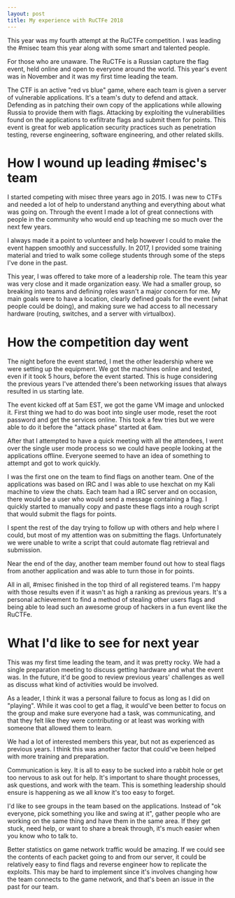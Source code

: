 ```yaml
---
layout: post
title: My experience with RuCTFe 2018
---
```


This year was my fourth attempt at the RuCTFe competition. I was leading the #misec
team this year along with some smart and talented people.

For those who are unaware. The RuCTFe is a Russian capture the flag event, held
online and open to everyone around the world. This year's event was in November
and it was my first time leading the team.

The CTF is an active "red vs blue" game, where each team is given a server of vulnerable
applications. It's a team's duty to defend and attack. Defending as in patching their own copy of the applications while allowing Russia to provide them with flags.
Attacking by exploiting the vulnerabilities found on the applications to exfiltrate
flags and submit them for points. This event is great for web application security
practices such as penetration testing, reverse engineering, software engineering, and other related skills.

# How I wound up leading #misec's team
I started competing with misec three years ago in 2015. I was new to CTFs and needed
a lot of help to understand anything and everything about what was going on. Through the event I made a lot of great connections with people in the community who would
end up teaching me so much over the next few years.

I always made it a point to volunteer and help however I could to make the event
happen smoothly and successfully. In 2017, I provided some training material and
tried to walk some college students through some of the steps I've done in the past.

This year, I was offered to take more of a leadership role. The team this year was
very close and it made organization easy. We had a smaller group, so breaking into
teams and defining roles wasn't
a major concern for me. My main goals were to have a location,
clearly defined goals for the event (what people could be doing), and making sure we
had access to all necessary hardware (routing, switches, and a server with virtualbox).

# How the competition day went
The night before the event started, I met the other leadership where we were setting
up the equipment. We got the machines online and tested, even if it took 5 hours,
before the event started. This is huge considering the previous years I've attended there's been networking issues that always resulted in us starting late.

The event kicked off at 5am EST, we got the game VM image and unlocked it. First thing we had to do was boot into single user mode, reset the root password and get the services online. This took a few tries but we were able to do it before the "attack phase" started at 6am.

After that I attempted to have a quick meeting with all the attendees, I went over the single user mode process so we could have people looking at the applications offline. Everyone seemed to have an idea of something to attempt and got to work quickly.

I was the first one on the team to find flags on another team. One of the applications was based on IRC and I was able to use hexchat on my Kali machine to
view the chats. Each team had a IRC server and on occasion, there would be a user who would send a message containing a flag. I quickly started to manually copy and paste these flags into a rough script that would submit the flags for points.

I spent the rest of the day trying to follow up with others and help where I could, but most of my attention was on submitting the flags. Unfortunately we were unable
to write a script that could automate flag retrieval and submission.

Near the end of the day, another team member found out how to steal flags from another application and was able to turn those in for points.

All in all, #misec finished in the top third of all registered teams. I'm happy with those results even if it wasn't as high a ranking as previous years. It's a personal
achievement to find a method of stealing other users flags and being able to lead
such an awesome group of hackers in a fun event like the RuCTFe.

# What I'd like to see for next year
This was my first time leading the team, and it was pretty rocky. We had a single
preparation meeting to discuss getting hardware and what the event was. In the future, it'd be good to review previous years' challenges as well as discuss what
kind of activities would be involved.

As a leader, I think it was a personal failure to focus as long as I did on "playing". While it was cool to get a flag, it would've been better to focus on the group and make sure everyone had a task, was communicating, and that they felt like
they were contributing or at least was working with someone that allowed them to learn.

We had a lot of interested members this year, but not as experienced as previous years. I think this was another factor that could've been helped with more training
and preparation.

Communication is key. It is all to easy to be sucked into a rabbit hole or get too
nervous to ask out for help. It's important to share thought processes, ask
questions, and work with the team. This is something leadership should ensure is
happening as we all know it's too easy to forget.

I'd like to see groups in the team based on the applications. Instead of "ok
everyone, pick something you like and swing at it", gather people who are working
on the same thing and have them in the same area. If they get stuck, need help,
or want to share a break through, it's much easier when you know who to talk to.

Better statistics on game network traffic would be amazing. If we could see the contents of each packet going to and from our server, it could be relatively easy to find flags and reverse engineer how to replicate the exploits. This may be hard
to implement since it's involves changing how the team connects to the game network, and that's been an issue in the past for our team.
